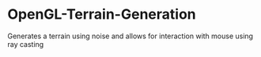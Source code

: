 # OpenGL-Terrain-Generation
Generates a terrain using noise and allows for interaction with mouse using ray casting
